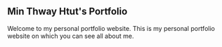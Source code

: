 ## Min Thway Htut's Portfolio
Welcome to my personal portfolio website. This is my personal portfolio website on which you can see all about me.

